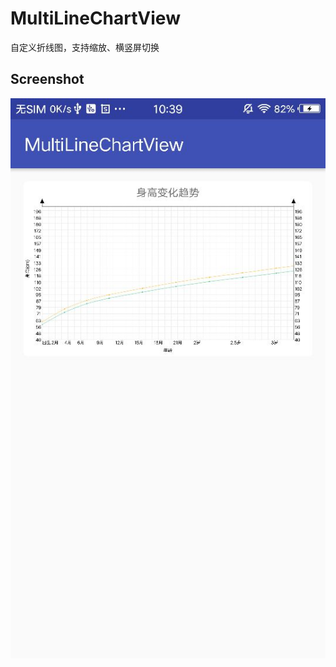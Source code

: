# MultiLineChartView
自定义折线图，支持缩放、横竖屏切换
## Screenshot
![](https://github.com/junquanvip/MultiLineChartView/blob/master/screenshot/page1.jpg)
